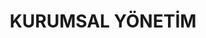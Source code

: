 ---
layout: kurumsal
title: KURUMSAL YÖNETİM
permalink: /kurumsal/
team:
  - name: Bilge ALGÜL İDİL
    role: Yönetim Kurulu Başkanı ve Genel Müdür
    image: /img/bilge-algul.jpg
    bio: Bilge Algül İdil,  İstanbul Üniversitesi İşletme Eğitiminden sonra sırasıyla NYU Business ve Harvard MIS eğtimlerini tamamladı. İş hayatına İş Analisti olarak başladı ve sonrasında 2005 yılında Türkiye’nin ilk mobil uygulama çözümleri şirketlerinden olan ve uçtan uca özellikle finansal teknolojiler alanında uzmanlaşmış bir Akın İdil ile birlikte Ar-Ge Yazılım Firması Valensas Teknoloji Hizmetleri A.Ş.’yi kurdu. 2011-2017 yıllarında VDPMAG Technology Solutions LLC (New York, NY) YK Başkanı, 2015-2019 yıllarında Eckle Partners Inc. (Santa Barbara, CA) YK Başkanı, 2020-2023 arasında  Bitronit Yüksek Teknoloji (İstanbul) YK Başkanı olarak görev aldı. 2020 yılından itibaren Kurucu ortağı olduğu Valenspara Ödeme Kuruluşu A. bünyesinde Yönetim Kurulu Başkanı ve Genel Müdür görevlerini yürütüyor. Daha önceki iş deneyimlerinde Apple ve Microsoft sertifikaların sahip olup Türkiye’nin önde gelen kurumlarını yazılım çözümlerine katkı sağlamıştır. İyi seviyede İngilizce bilmekte olup, evli ve bir çocuk annesidir.
    
  - name: Akın İDİL
    role: Yönetim Kurulu Başkan Yardımcısı
    image: /img/akin-idil.jpg
    bio: Akın İdil, Almanya’da başlayan eğitim hayatını Eskişehir Elektrik - Elektronik ile devam etti. Güvenlik ve uygulama geliştirme konularında Cisco, Microsoft, Apple gibi firmaların sertifikalarına sahip eğitmen olarak eğitimler verdi. Özellikle Mobil çözümler konusunda hem donanım hem de yazılım çözümlerinde sektörde 20 yıldan fazla deneyimi sahip olduğu patentler ile pekiştirdi.  Bu süreçte 2005 yılında Bilge Algül İdil ile birlikte Valensas Teknoloji Hizmetleri A.Ş.’yi kurdu.  Aynı zamanda yine Bitronit Yüksek Teknoloji A.Ş.’nin satışından sonra  Blockchain ekosisteminde NFT ve Dijital Varlık Saklama çözümlerini Tübitak desteği ile hayata geçirdi. Valenspara’da Yönetim Kurulu Başkan Yardımcısı olarak görev alıyor. İngilizce, Almanca ve Tatarca bilmekte olup, evli ve bir çocuk babasıdır.

  - name: Av. Dr. Dr. Önder PERÇİN
    role: Yönetim Kurulu Üyesi
    image: /img/onder-percin.png
    bio: Av. Dr. Dr. Önder Perçin, Ankara Üniversitesi Hukuk Fakültesi mezunu olup BDDK’da Uzman Yardımcısı ve Avukat olarak görev almıştır. Akademik çalışmaları ile sektör deneyimini birleştirerek   TODAİE bünyesinde Yüksek Lisans ve Doktora derecesine ve Amerika Birleşik Devletleri Kaliforniya - Berkeley Üniversitesinden de Hukuk Yüksek Lisansı ile Ankara Üniversitesi Hukuk Doktorasına sahiptir.  İki Yüksek Lisans ve iki Doktora derecesine sahip olup, yerli ve yabancı yüksek lisans öğrencilerine dersler vermektedir. Akademik çalışmalarında Ekonomi Hukuku alanına ağırlık vermekte olup, bu kapsamda özellikle BDDK, Rekabet Kurumu gibi üst kurulların görev alanları ile bu alanların hukuk ile etkileşimine ilişkin müteaddit kongre bildirileri, makale ve kitapları bulunmaktadır. Halen, Ankara Barosuna kayıtlı olarak serbest avukatlık ve bilirkişilik yapmaktadır. İleri derece İngilizce bilmektedir ve evlidir.

  - name: Zehra AKSOY
    role: İç Kontrol Direktörü
    image: /img/zehra-aksoy.jpg
    bio: Zehra Aksoy, Marmara Üniversitesi'nde İnovasyon ve Girişimcilik Ekonomisi alanında yüksek lisans derecesine sahip olup kariyerinde, 2020'den bu yana fintek ürünlerinin iş modellerini geliştirme, gelir ve müşteri büyümesini sağlama, POS çözümlerinde liderliğiyle öne çıkmıştır. Dijital bankacılık, ödeme sistemleri ve fintek ürünlerini içinde barındıran bankacılık ekosisteminde 10 yılı aşkın deneyimiyle satış, büyüme ve operasyon süreçlerinde uzmanlaşmıştır. Uluslararası ticaret sektöründe de deneyimi bulunan Aksoy, ayrıca açık bankacılık ve fintek ekosisteminde yenilikçi çözümler geliştirme yetkinlikleriyle öne çıkmaktadır. Valenspara Ödeme Kuruluşu A.Ş. bünyesinde İç Kontrol Direktörü olarak görev yapan Aksoy iş yaşamının yanı sıra, stratejik planlama ve iş modeli geliştirme alanlarında aktif olarak rol almaktadır. İngilizce’yi ileri seviyede konuşmakta olan Aksoy, evli ve 2 çocuk annesidir.
  
  - name: Mustafa KOÇOĞLU
    role: Risk ve Uyum Direktörü
    image: /img/mustafa-kocoglu.jpg
    bio: Mustafa Koçoğlu, eğitim hayatını 2006 yılında Uludağ Üniversitesi İktisadi ve İdari Bilimler Fakültesi Maliye bölümünden mezun olarak tamamlamış; bankacılık ekosisteminde operasyon ve finans yönetimi alanında 15 yılı aşkın tecrübesiyle ürün yönetimi, proje yönetimi ve finansal strateji geliştirme konularında uzmanlaşmıştır. 2021-2024 yılları arasında finansal teknolojiler alanında operasyon ve finans direktörü olarak görev yapan Koçoğlu, sermaye yönetimi, nakit akışı planlaması ve iç-dış denetim süreçlerinin yönetiminde liderlik etmiştir. Bu dönemde fintek projelerine katkı sağlayarak, finansal süreçlerin dijital dönüşümünü gerçekleştirmiş ve ekip yönetiminde etkin bir rol oynamıştır. Valenspara Ödeme Kuruluşu A.Ş. bünyesinde Risk ve Uyum Direktörü olarak görev yapan Koçoğlu iyi seviyede ingilizce bilmekte olup, evli ve 2 çocuk babasıdır.
  
reports_title_1: Faaliyet Raporları
reports_1:
  - title: 2022 Faaliyet Raporu
    file: /files/İŞTEPAY-2022 YILLIK FAALİYET RAPORU.pdf
  - title: 2023 Faaliyet Raporu
    file: /files/İŞTEPAY 2023 YILLIK FAALİYET RAPORU.pdf

reports_title_2: Bağımsız Denetim Raporları
reports_2:
  - title: 2022 Bağımsız Denetim Raporu
    file: /files/İşte Pay Ödeme Kuruluşu A.Ş. 31.12.2022 Finansal Tablolar ve Bağımsız Denetçi Raporu.pdf
  - title: 2023 Bağımsız Denetim Raporu
    file: /files/İşte Pay Ödeme Kuruluşu A.Ş. 31.12.2023 Finansal Tablolar ve Bağımsız Denetçi Raporu.pdf

company_info:
  pay_sahibi:
    - "%50 Bilge ALGÜL İDİL"
    - "%50 Akın İDİL"
    - "Ödenmiş Sermaye Tutarı: 72.000.000,00 ₺"
  sirket_bilgileri:
    - "Ticaret Unvanı: Valenspara Ödeme Kuruluşu A.Ş."
    - "Mersis Numarası: 0482117916700001"
    - "Ticaret Sicil No: 282174-5"
    - "Telefon Numarası: +90 212 285 0122"
    - "Adres: İstanbul Teknik Üniversitesi ARI Teknokent 3 Binası Katar Caddesi No:4 İç kapı No: B402 34467 Sarıyer/İstanbul"
    - "Elektronik Posta Adresi: info@valenspara.com"
    - "KEP Adresi: valenspara@hs01.kep.tr"
    - "Taahhüt Edilen ve Ödenen Sermaye Tutarı: 72.000.000 TL. Tamamı ödenmiştir."
    - "Vergi Dairesi: Sarıyer"
    - "Vergi No: 4821179167"
    - "Yönetim Kurulu:"
    - "Yönetim Kurulu Başkanı: Bilge ALGÜL İDİL"
    - "Yönetim Kurulu Başkan Yardımcısı: Akın İDİL"
    - "Yönetim Kurulu Üyesi: Önder PERÇİN"
    - "Genel Müdür: Bilge ALGÜL İDİL"
    - "Denetçi: Aksis Uluslararası Bağımsız Denetim A.Ş."
    - "Denetçinin Adresi: Kaptanpaşa Mahallesi Piyalepaşa Bulvarı Ortadoğu Plaza No:73 Kat:11 Şişli/İstanbul"
    - "İnternet Yer Sağlayıcı: İş Net Elektronik Bilgi Üretim Dağıtım Ticaret ve İletişim Hizmetleri AŞ "


company_info_link_title: Şirket Bilgileri
company_info_file: /files/Şirket Bilgileri.pdf
---